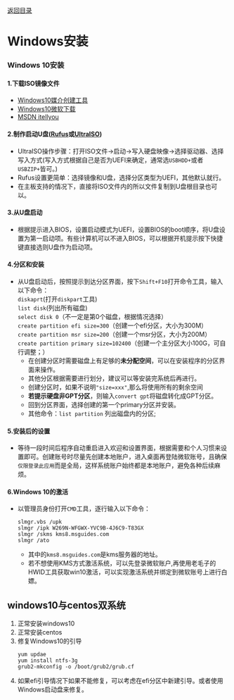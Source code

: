 [返回目录](../../catalogue.md)

# Windows安装

### Windows 10安装
#### 1.下载ISO镜像文件  
+ [Windows10媒介创建工具](https://software-download.microsoft.com/download/pr/MediaCreationTool1903.exe)  
+ [Windows10微软下载](https://www.microsoft.com/zh-cn/software-download/windows10)  
+ [MSDN itellyou](https://msdn.itellyou.cn/)  

#### 2.制作启动U盘([Rufus](https://rufus.ie)或[UltraISO](https://www.ultraiso.com/download.html))  

+ UltraISO操作步骤：打开ISO文件->启动->写入硬盘映像->选择驱动器、选择写入方式(写入方式根据自己是否为UEFI来确定，通常选`USBHDD+`或者`USBZIP+`皆可。)  
+ Rufus设置更简单：选择镜像和U盘，选择分区类型为UEFI，其他默认就行。  
+ 在主板支持的情况下，直接将ISO文件内的所以文件复制到U盘根目录也可以。  

#### 3.从U盘启动  
+ 根据提示进入BIOS，设置启动模式为UEFI，设置BIOS的boot顺序，将U盘设置为第一启动项。有些计算机可以不进入BIOS，可以根据开机提示按下快捷键直接选则U盘作为启动项。  

#### 4.分区和安装 
+ 从U盘启动后，按照提示到达分区界面，按下`Shift+F10`打开命令工具，输入以下命令：  
  `diskaprt`(打开`diskpart`工具)  
  `list disk`(列出所有磁盘)  
  `select disk 0`（不一定是第0个磁盘，根据情况选择）  
  `create partition efi size=300`（创建一个efi分区，大小为300M）  
  `create partition msr size=200`（创建一个msr分区，大小为200M）  
  `create partition primary size=102400`（创建一个主分区大小100G，可自行调整；）  
  + 在创建分区时需要磁盘上有足够的**未分配空间**，可以在安装程序的分区界面来操作。
  + 其他分区根据需要进行划分，建议可以等安装完系统后再进行。
  + 创建分区时，如果不说明`"size=xxx"`,那么将使用所有的剩余空间  
  + **若提示硬盘非GPT分区**，则输入`convert gpt`将磁盘转化成GPT分区。  
  + 回到分区界面，选择创建的第一个primary分区并安装。
  + 其他命令：`list partition` 列出磁盘内的分区;

#### 5.安装后的设置  
+ 等待一段时间后程序自动重启进入欢迎和设置界面，根据需要和个人习惯来设置即可。创建账号时尽量先创建本地账户，进入桌面再登陆微软账号，且确保`仅限登录此应用`而是全局，这样系统账户始终都是本地账户，避免各种后续麻烦。
  
#### 6.Windows 10的激活
+ 以管理员身份打开`CMD`工具，逐行输入以下命令：
    ```
    slmgr.vbs /upk 
    slmgr /ipk W269N-WFGWX-YVC9B-4J6C9-T83GX 
    slmgr /skms kms8.msguides.com 
    slmgr /ato
    ```
  + 其中的`kms8.msguides.com`是kms服务器的地址。
  + 若不想使用KMS方式激活系统，可以先登录微软账户,再使用老毛子的HWID工具获取win10激活，可以实现激活系统并绑定到微软账号上进行白嫖。
  
## windows10与centos双系统
1. 正常安装windows10
2. 正常安装centos
3. 修复Windows10的引导
   ``` 
   yum updae
   yum install ntfs-3g
   grub2-mkconfig -o /boot/grub2/grub.cf
   ```
4. 如果efi引导情况下如果不能修复，可以考虑在efi分区中新建引导。或者使用Windows启动盘来修复。